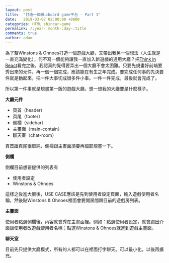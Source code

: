 ```yaml
---
layout: post
title:  "打造一個線上board game平台 - Part 1"
date:   2019-03-07 02:00:00 +0800
categories: HTML shincar-game
permalink: /:year-:month-:day-:title
comments: true
author: adam
---
```

為了幫Winstons & Ohnoes打造一個遊戲大廳，又帶出我另一個想法（人生就是一直充滿變化），何不寫一個能夠讓我一直加入新遊戲的通用大廳？把[Think in React][think-in-react]看完之後，我認真的覺得要弄出一個大廳不會太困難。只要先規畫好前端要秀出來的元件，再一個一個完成，應該能在有生之年完成。要完成任何事的先決要件就是動起來，把一件大事切成很多件小事。一件一件完成，最後就會完成了。

所以第一件事就是規畫第一版的遊戲大廳。想一想我的大廳要是什麼樣子。

**大廳元件**
- 頁首（header)
- 頁尾（footer）
- 側欄（sidebar）
- 主畫面（main-contain）
- 聊天室（chat-room）

頁首跟頁尾很單純，側欄跟主畫面須要再細部規畫一下。

**側欄**

側欄目前想要提供的列表有
- 使用者設定
- Winstons & Ohnoes

這樣之後進大廳後，USE CASE應該是先到使用者設定頁面，輸入遊戲使用者名稱，然後點Winstons & Ohnoes裡面會要開房間跟目前的遊戲房列表。

**主畫面**

使用者點選側欄後，內容就會秀在主畫面裡。例如：點選使用者設定，就會跑出介面讓使用者改遊戲使用者名稱；點選Winstons & Ohnoes就進到遊戲主畫面。

**聊天室**

目前先只提供大廳模式，所有的人都可以在裡面打字聊天。可以最小化，以後再擴充。

[think-in-react]: https://reactjs.org/docs/thinking-in-react.html
